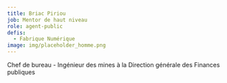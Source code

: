 ```yaml
---
title: Briac Piriou
job: Mentor de haut niveau
role: agent-public
defis:
  - Fabrique Numérique
image: img/placeholder_homme.png
---
```

Chef de bureau - Ingénieur des mines à la Direction générale des Finances publiques
